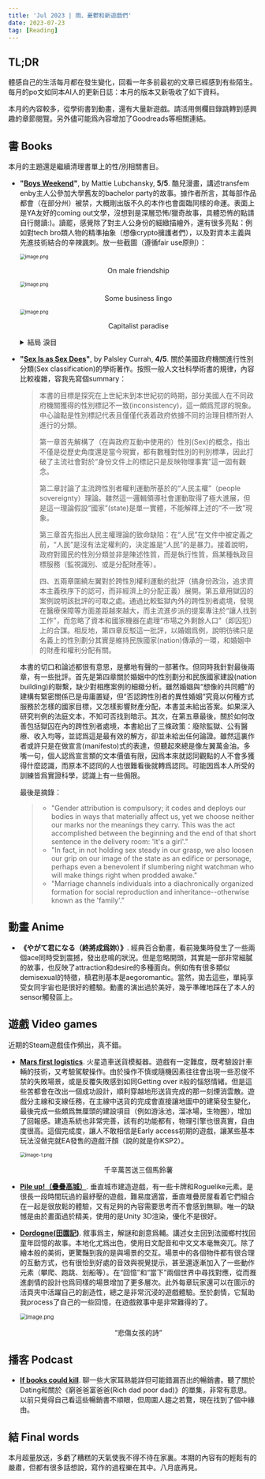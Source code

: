 ```yaml
---
title: 'Jul 2023 | 雨、憂鬱和新遊戲們'
date: 2023-07-23
tag: [Reading]
---
```

## TL;DR

體感自己的生活每月都在發生變化，回看一年多前最初的文章已經感到有些陌生。每月的po文如同本AI人的更新日誌：本月的版本又新吸收了如下資料。

本月的內容較多，從學術書到動畫，還有大量新遊戲。請活用側欄目錄跳轉到感興趣的章節閱覽。另外儘可能爲內容增加了Goodreads等相關連結。

<!-- more -->

## 書 Books

本月的主題還是繼續清理書單上的性/別相關書目。

+ **"[Boys Weekend](https://www.goodreads.com/book/show/63249715-boys-weekend)"**, by Mattie Lubchansky, **5/5**. 酷兒漫畫，講述transfem enby主人公參加大學舊友的bachelor party的故事。據作者所言，其每部作品都會（在部分州）被禁，大概剛出版不久的本作也會面臨同樣的命運。表面上是YA友好的coming out文學，沒想到是深層恐怖/獵奇故事，具體恐怖的點請自行閱讀:)。讀罷，感覺除了對主人公身份的細緻描繪外，還有很多亮點：例如對tech bro類人物的精準抽象（想像crypto擁護者們），以及對資本主義與先進技術結合的辛辣諷刺。放一些截圖（遵循fair use原則）：

  <img src="https://s2.loli.net/2023/07/24/MuvgBh9fQwOGsyn.png" alt="image.png" style="zoom:67%;display: block; margin: 0 auto" />

  <p style="text-align: center;">On male friendship</p>

  <img src="https://s2.loli.net/2023/07/24/21kLwDOPjHXWKoI.png" alt="image.png" style="zoom:67%;display: block; margin: 0 auto" />

  <p style="text-align: center;">Some business lingo</p>

  <img src="https://s2.loli.net/2023/07/24/qyjgpSlbITAF1wG.png" alt="image.png" style="zoom:67%;display: block; margin: 0 auto" />

  <p style="text-align: center;">Capitalist paradise</p>

  <details><summary>結局 淚目</summary><blockquote><img src="https://s2.loli.net/2023/07/24/pB9iYgnWzEOcXQS.png" alt="image.png" style="zoom:67%;" /></blockquote></details>

+ **"[Sex Is as Sex Does](https://www.goodreads.com/book/show/59382359-sex-is-as-sex-does)"**, by Palsley Currah, **4/5**. 關於美國政府機關進行性別分類(Sex classification)的學術著作。按照一般人文社科學術書的規律，內容比較複雜，容我先寫個summary：

  > 本書的目標是探究在上世紀末到本世紀初的時期，部分美國人在不同政府機關獲得的性別標記不一致(inconsistency)，這一頗爲荒謬的現象。中心論點是性別標記代表且僅僅代表着政府依據不同的治理目標所對人進行的分類。
  >
  > 第一章首先解構了（在與政府互動中使用的）性別(Sex)的概念，指出不僅是從歷史角度還是當今現實，都有數種對性別的判別標準，因此打破了主流社會對於“身份文件上的標記只是反映物理事實”這一固有觀念。
  >
  > 第二章討論了主流跨性別者權利運動所基於的“人民主權”（people sovereignty）理論。雖然這一邏輯領導社會運動取得了極大進展，但是這一理論假設“國家”(state)是單一實體，不能解釋上述的“不一致”現象。
  >
  > 第三章首先指出人民主權理論的致命缺陷：在“人民”在文件中被定義之前，“人民”是沒有法定權利的，決定誰是“人民”的是暴力。接着說明，政府對國民的性別分類並非是陳述性質，而是執行性質，爲某種執政目標服務（監視識別、或是分配財產等）。
  >
  > 四、五兩章圍繞左翼對於跨性別權利運動的批評（搞身份政治，追求資本主義秩序下的認可，而非經濟上的分配正義）展開。第五章用獄囚的案例說明該批評的可取之處。通過比較監獄內外的跨性別者處境，發現在醫療保障等方面差距越來越大，而主流進步派的提案專注於“讓人找到工作”，而忽略了資本和國家機器在處理“市場之外剩餘人口”（即囚犯）上的合謀。相反地，第四章反駁這一批評，以婚姻爲例，說明彷彿只是名義上的性別劃分其實是維持民族國家(nation)傳承的一環，和婚姻中的財產和權利分配有關。

  本書的切口和論述都很有意思，是擲地有聲的一部著作。但同時我針對最後兩章，有一些批評。首先是第四章關於婚姻中的性別劃分和民族國家建設(nation building)的聯繫，缺少對相應案例的細緻分析。雖然婚姻與“想像的共同體”的建構有緊密關係已是毋庸置疑，但“否認跨性別者的異性婚姻”究竟以何種方式服務於怎樣的國家目標，又怎樣影響財產分配，本書並未給出答案。如果深入研究判例的法庭文本，不知可否找到暗示。其次，在第五章最後，關於如何改善包括獄囚在內的跨性別者處境，本書給出了三條政策：廢除監獄、公有醫療、收入均等，並認爲這是最有效的解方，卻並未給出任何論證。雖然這裏作者或許只是在做宣言(manifesto)式的表達，但聽起來總是像左翼萬金油。多嘴一句，個人認爲宣言類的文本價值有限，因爲本來就認同觀點的人不會多獲得什麼認識，而原本不認同的人也很難看後就轉爲認同。可能因爲本人所受的訓練皆爲實證科學，認識上有一些侷限。

  最後是摘錄：

  > + "Gender attribution is compulsory; it codes and deploys our bodies in ways that materially affect us, yet we choose neither our marks nor the meanings they carry. This was the act accomplished between the beginning and the end of that short sentence in the delivery room: 'It's a girl'."
  > + "In fact, in not holding sex steady in our grasp, we also loosen our grip on our image of the state as an edifice or personage, perhaps even a benevolent if slumbering night watchman who will make things right when prodded awake."
  > + "Marriage channels individuals into a diachronically organized formation for social reproduction and inheritance--otherwise known as the 'family'."

## 動畫 Anime

+ **《やがて君になる（終將成爲妳）》**. 經典百合動畫，看前幾集時發生了一些兩個ace同時受到震撼，發出悲鳴的狀況。但是忽略開頭，其實是一部非常細膩的故事，也反映了attraction和desire的多種面向。例如侑有很多類似demisexual的特徵，槙君則基本是aegoromantic。當然，拋去這些，單純享受女同宇宙也是很好的體驗。動畫的演出過於美好，幾乎準確地踩在了本人的sensor觸發區上。

## 遊戲 Video games

近期的Steam遊戲佳作頻出，真不錯。

+ **[Mars first logistics](https://steamdb.info/app/1532200/)**. 火星造車送貨模擬器。遊戲有一定難度，既考驗設計車輛的技術，又考驗駕駛操作。由於操作不慎或隨機因素往往會出現一些忍俊不禁的失敗場景，或是反覆失敗感到如同Getting over it般的惱怒情緒。但是這些苦都會在改出一個成功設計，順利穿越地形送貨完成的那一刻煙消雲散。遊戲分主線和支線任務，在主線中送貨的完成會直接讓地圖中的建築發生變化，最後完成一些頗爲無厘頭的建設項目（例如游泳池，溜冰場，生物圈），增加了回報感。建造系統也非常完善，該有的功能都有，物理引擎也很真實，自由度很高。這個完成度，讓人不敢相信是Early access初期的遊戲，讓某些基本玩法沒做完就EA發售的遊戲汗顏（說的就是你KSP2）。

  <img src="https://s2.loli.net/2023/07/24/6UGFMYImdOQEkhf.png" alt="image-1.png" style="zoom:67%;display: block; margin: 0 auto" />
  
  <p style="text-align: center;">千辛萬苦送三個馬鈴薯</p>

+ **[Pile up!（疊疊高城）](https://steamdb.info/app/2094910/)**. 垂直城市建造遊戲，有一些卡牌和Roguelike元素。是很長一段時間玩過的最紓壓的遊戲，難易度適當，垂直堆疊房屋看着它們組合在一起是很放鬆的體驗，又有足夠的內容需要思考而不會感到無聊。唯一的缺憾是由於畫面過於精美，使用的是Unity 3D渲染，優化不是很好。

+ **[Dordogne(田園記)](https://steamdb.info/app/1272840/)**. 敘事爲主，解謎和創意爲輔。講述女主回到法國鄉村找回童年回憶的故事。本地化尤爲出色，使用日文配音和中文文本毫無突兀。除了繪本般的美術，更驚豔到我的是與場景的交互。場景中的各個物件都有很合理的互動方式，也有很恰到好處的音效與視覺提示，甚至還逐漸加入了一些動作元素（攀爬、跑跳、划船等）。在“回憶”和“當下”兩個世界中尋找對應，從而推進劇情的設計也爲同樣的場景增加了更多層次。此外每章玩家還可以在圖示的活頁夾中活躍自己的創造性，總之是非常沉浸的遊戲體驗。至於劇情，它幫助我process了自己的一些回憶，在遊戲敘事中是非常難得的了。

  <img src="https://s2.loli.net/2023/07/24/vspDPJrfUj9ney7.png" alt="image.png" style="zoom:80%;display: block; margin: 0 auto" />
  
  <p style="text-align: center;">“悲傷女孩的詩”</p>

## 播客 Podcast

+ **[If books could kill](https://pod.link/1651876897)**. 聊一些大家耳熟能詳但可能錯漏百出的暢銷書。聽了關於Dating和關於《窮爸爸富爸爸(Rich dad poor dad)》的單集，非常有意思。以前只覺得自己看這些暢銷書不順眼，但周圍人趨之若鶩，現在找到了個中緣由。

## 結 Final words

本月超量放送，多虧了糟糕的天氣使我不得不待在家裏。本期的內容有的輕鬆有的嚴肅，但都有很多話想說，寫作的過程樂在其中。八月底再見。
